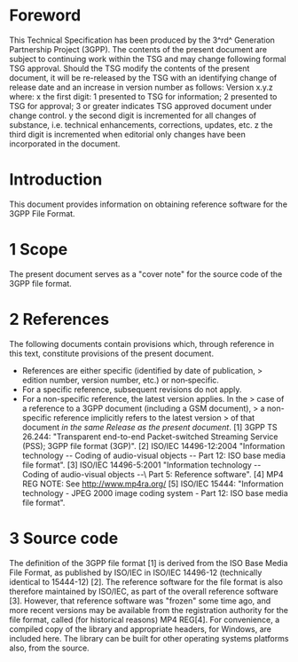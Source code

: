 # Foreword
This Technical Specification has been produced by the 3^rd^ Generation
Partnership Project (3GPP).
The contents of the present document are subject to continuing work within the
TSG and may change following formal TSG approval. Should the TSG modify the
contents of the present document, it will be re-released by the TSG with an
identifying change of release date and an increase in version number as
follows:
Version x.y.z
where:
x the first digit:
1 presented to TSG for information;
2 presented to TSG for approval;
3 or greater indicates TSG approved document under change control.
y the second digit is incremented for all changes of substance, i.e. technical
enhancements, corrections, updates, etc.
z the third digit is incremented when editorial only changes have been
incorporated in the document.
# Introduction
This document provides information on obtaining reference software for the
3GPP File Format.
# 1 Scope
The present document serves as a \"cover note\" for the source code of the
3GPP file format.
# 2 References
The following documents contain provisions which, through reference in this
text, constitute provisions of the present document.
  * References are either specific (identified by date of publication, > edition number, version number, etc.) or non‑specific.
  * For a specific reference, subsequent revisions do not apply.
  * For a non-specific reference, the latest version applies. In the > case of a reference to a 3GPP document (including a GSM document), > a non-specific reference implicitly refers to the latest version > of that document _in the same Release as the present document_.
[1] 3GPP TS 26.244: \"Transparent end-to-end Packet-switched Streaming Service
(PSS); 3GPP file format (3GP)\".
[2] ISO/IEC 14496-12:2004 \"Information technology -- Coding of audio-visual
objects -- Part 12: ISO base media file format\".
[3] ISO/IEC 14496-5:2001 \"Information technology -- Coding of audio-visual
objects --\ Part 5: Reference software\".
[4] MP4 REG
NOTE: See http://www.mp4ra.org/
[5] ISO/IEC 15444: \"Information technology - JPEG 2000 image coding system -
Part 12: ISO base media file format\".
# 3 Source code
The definition of the 3GPP file format [1] is derived from the ISO Base Media
File Format, as published by ISO/IEC in ISO/IEC 14496-12 (technically
identical to 15444-12) [2]. The reference software for the file format is also
therefore maintained by ISO/IEC, as part of the overall reference software
[3]. However, that reference software was \"frozen\" some time ago, and more
recent versions may be available from the registration authority for the file
format, called (for historical reasons) MP4 REG[4].
For convenience, a compiled copy of the library and appropriate headers, for
Windows, are included here. The library can be built for other operating
systems platforms also, from the source.
#